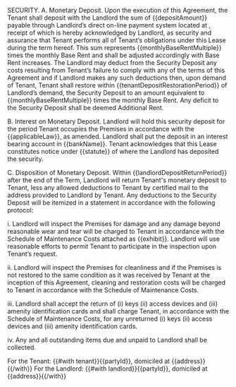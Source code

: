 SECURITY. A. Monetary Deposit. Upon the execution of this Agreement, the Tenant shall deposit with the Landlord the sum of {{depositAmount}} payable through Landlord’s direct on-line payment system located at , receipt of which is hereby acknowledged by Landlord, as security and assurance that Tenant performs all of Tenant’s obligations under this Lease during the term hereof. This sum represents {{monthlyBaseRentMultiple}} times the monthly Base Rent and shall be adjusted accordingly with Base Rent increases. The Landlord may deduct from the Security Deposit any costs resulting from Tenant’s failure to comply with any of the terms of this Agreement and if Landlord makes any such deductions then, upon demand of Tenant, Tenant shall restore within {{tenantDepositRestorationPeriod}} of Landlord’s demand, the Security Deposit to an amount equivalent to {{monthlyBaseRentMultiple}} times the monthly Base Rent. Any deficit to the Security Deposit shall be deemed Additional Rent.

B. Interest on Monetary Deposit. Landlord will hold this security deposit for the period Tenant occupies the Premises in accordance with the {{applicableLaw}}, as amended. Landlord shall put the deposit in an interest bearing account in {{bankName}}. Tenant acknowledges that this Lease constitutes notice under {{statute}} of where the Landlord has deposited the security.

C. Disposition of Monetary Deposit. Within {{landlordDepositReturnPeriod}} after the end of the Term, Landlord will return Tenant's monetary deposit to Tenant, less any allowed deductions to Tenant by certified mail to the address provided to Landlord by Tenant. Any deductions to the Security Deposit will be itemized in a statement in accordance with the following protocol:

i. Landlord will inspect the Premises for damage and any damage beyond reasonable wear and tear will be charged to Tenant in accordance with the Schedule of Maintenance Costs attached as {{exhibit}}. Landlord will use reasonable efforts to permit Tenant to participate in the inspection upon Tenant’s request.

ii. Landlord will inspect the Premises for cleanliness and if the Premises is not restored to the same condition as it was received by Tenant at the inception of this Agreement, cleaning and restoration costs will be charged to Tenant in accordance with the Schedule of Maintenance Costs.

iii. Landlord shall accept the return of (i) keys (ii) access devices and (iii) amenity identification cards and shall charge Tenant, in accordance with the Schedule of Maintenance Costs, for any unreturned (i) keys (ii) access devices and (iii) amenity identification cards.

iv. Any and all outstanding items due and unpaid to Landlord shall be collected.

For the Tenant: {{#with tenant}}{{partyId}}, domiciled at {{address}}{{/with}}
For the Landlord: {{#with landlord}}{{partyId}}, domiciled at {{address}}{{/with}}